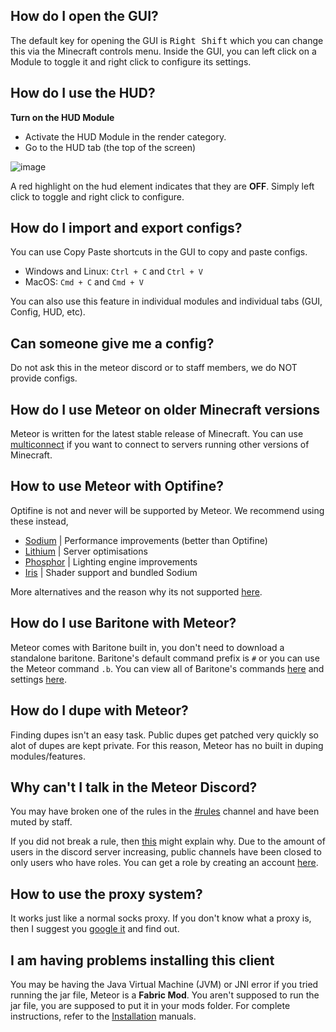 ## How do I open the GUI?
The default key for opening the GUI is <kbd>Right Shift</kbd> which you can change this via the Minecraft controls menu.
Inside the GUI, you can left click on a Module to toggle it and right click to configure its settings.

## How do I use the HUD?

**Turn on the HUD Module**
- Activate the HUD Module in the render category.
- Go to the HUD tab (the top of the screen)

![image](https://user-images.githubusercontent.com/72693226/129832108-683ea81a-028c-4d96-8419-4a5dfde5f527.png)

A red highlight on the hud element indicates that they are **OFF**. Simply left click to toggle and right click to configure.

## How do I import and export configs?
You can use Copy Paste shortcuts in the GUI to copy and paste configs.
- Windows and Linux: `Ctrl + C` and `Ctrl + V`
- MacOS: `Cmd + C` and `Cmd + V`

You can also use this feature in individual modules and individual tabs (GUI, Config, HUD, etc).

## Can someone give me a config?
Do not ask this in the meteor discord or to staff members, we do NOT provide configs. 

## How do I use Meteor on older Minecraft versions
Meteor is written for the latest stable release of Minecraft.
You can use [multiconnect](https://www.curseforge.com/minecraft/mc-mods/multiconnect) if you want to connect to servers running other versions of Minecraft.

## How to use Meteor with Optifine?
Optifine is not and never will be supported by Meteor. We recommend using these instead,

- [Sodium](https://modrinth.com/mod/sodium) | Performance improvements (better than Optifine)
- [Lithium](https://modrinth.com/mod/lithium) | Server optimisations
- [Phosphor](https://modrinth.com/mod/phosphor) | Lighting engine improvements
- [Iris](https://irisshaders.net/) | Shader support and bundled Sodium

More alternatives and the reason why its not supported [here](https://gist.github.com/LambdAurora/1f6a4a99af374ce500f250c6b42e8754).

## How do I use Baritone with Meteor?
Meteor comes with Baritone built in, you don't need to download a standalone baritone.
Baritone's default command prefix is `#` or you can use the Meteor command `.b`.
You can view all of Baritone's commands [here](https://github.com/cabaletta/baritone/blob/master/USAGE.md)
and settings [here](https://baritone.leijurv.com/baritone/api/Settings.html).

## How do I dupe with Meteor?
Finding dupes isn't an easy task. Public dupes get patched very quickly so alot of dupes are kept private.
For this reason, Meteor has no built in duping modules/features.

## Why can't I talk in the Meteor Discord?
You may have broken one of the rules in the [#rules](https://discord.com/channels/689197705683140636/816501672477720626/) channel
and have been muted by staff.

If you did not break a rule, then [this](https://discord.com/channels/689197705683140636/689198722097348624/870066829622652989) might explain why.
Due to the amount of users in the discord server increasing, public channels have been closed to only users who have roles. You can get a role by creating an account [here](https://meteorclient.com/account).

## How to use the proxy system?
It works just like a normal socks proxy. If you don't know what a proxy is, then I suggest you [google it](https://letmegooglethat.com/?q=proxy) and find out.

## I am having problems installing this client
You may be having the Java Virtual Machine (JVM) or JNI error if you tried running the jar file,
Meteor is a **Fabric Mod**. You aren't supposed to run the jar file, you are supposed to put it in your mods folder.
For complete instructions, refer to the [Installation](https://github.com/MeteorDevelopment/meteor-client/wiki/Installation) manuals.
